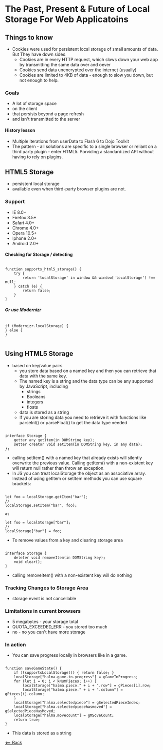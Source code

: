 # The Past, Present & Future of Local Storage For Web Applicatoins

<!--All info taken from http://diveinto.html5doctor.com/storage.html -->

## Things to know
- Cookies were used for persistent local storage of small amounts of data. But They have down sides.
  - Cookies are in every HTTP request, which slows down your web app by transmitting the same data over and oever
  - Cookies send data unencrypted over the internet (usually)
  - Cookies are limited to 4KB of data - enough to slow you down, but not enough to help.

### Goals
- A lot of storage space
- on the client
- that persists beyond a page refresh
- and isn't transmitted to the server

#### History lesson
- Multiple iterations from userData to Flash 6 to Dojo Toolkit
- The pattern - all solutions are specific to a single browser or reliant on a third party plugin - enter HTML5. Porviding a standardized API without having to rely on plugins.

## HTML5 Storage
- persistent local storage
- available even when third-party browser plugins are not.

### Support
- IE 8.0+
- Firefox 3.5+
- Safari 4.0+
- Chrome 4.0+
- Opera 10.5+
- Iphone 2.0+
- Android 2.0+


#### Checking for Storage / detecting

```

function supports_html5_storage() {
    try {
        return 'localStorage' in window && window['localStorage'] !== null;
    } catch (e) {
        return false;
    }
}

```

##### Or use Modernizr

```

if (Modernizr.localStorage) {
} else {
}


```


## Using HTML5 Storage
- based on key/value pairs
  - you store data based on a named key and then you can retrieve that data with the same key.
  - The named key is a string and the data type can be any supported by JavaScript, including
    - strings
    - Booleans
    - integers
    - floats
  - data is stored as a string
  - If you are storing data you need to retrieve it with functions like parseInt() or parseFloat() to get the data type needed

```

interface Storage {
    getter any getItem(in DOMString key);
    setter creator void setItem(in DOMString key, in any data);
};

```

- calling setItem() with a named key that already exists will silently overwrite the previous value. Calling getItem() with a non-existent key will return null rather than throw an exception.
- In JS you can treat localStorage the object as an associative array. Instead of using getItem or setItem methods you can use square brackets:

```

let foo = localStorage.getItem("bar");
//
localStorage.setItem("bar", foo);

as

let foo = localStorage["bar"];
//
localStorage["bar"] = foo;

```

- To remove values from a key and clearing storage area

```

interface Storage {
    deleter void removeItem(in DOMString key);
    void clear();
}

```

- calling removeItem() with a non-existent key will do nothing

### Tracking Changes to Storage Area
- storage event is not cancellable

### Limitations in current browsers
- 5 megabytes - your storage total
- QUOTA_EXCEEDED_ERR - you stored too much
- no - no you can't have more storage

### In action
- You can save progress locally in browsers like in a game. 

```

function saveGameState() {
    if (!supportsLocalStorage()) { return false; }
    localStorage["halma.game.in.progress"] = gGameInProgress;
    for (let i = 0; i < kNumPieces; i++) {
        localStorage["halma.piece." + i + ".row"] = gPieces[i].row;
        localStorage["halma.piece." + i + ".column"] = gPieces[i].column;       
    }
    localStorage["halma.selectedpiece"] = gSelectedPieceIndex;
    localStorage["halma.selectedpiecehasmoved"] = gSelectedPieceHasMoved;
    localStorage["halma.movecount"] = gMSoveCount;
    return true;
}

```

- This data is stored as a string

[<== Back](README.md)
